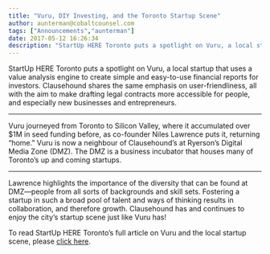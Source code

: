 ```yaml
---
title: "Vuru, DIY Investing, and the Toronto Startup Scene"
author: aunterman@cobaltcounsel.com
tags: ["Announcements","aunterman"]
date: 2017-05-12 16:26:34
description: "StartUp HERE Toronto puts a spotlight on Vuru, a local startup that uses a value analysis engin..."
---
```


StartUp HERE Toronto puts a spotlight on Vuru, a local startup that uses a value analysis engine to create simple and easy-to-use financial reports for investors. Clausehound shares the same emphasis on user-friendliness, all with the aim to make drafting legal contracts more accessible for people, and especially new businesses and entrepreneurs.  
** **
Vuru journeyed from Toronto to Silicon Valley, where it accumulated over $1M in seed funding before, as co-founder Niles Lawrence puts it, returning “home.” Vuru is now a neighbour of Clausehound’s at Ryerson’s Digital Media Zone (DMZ). The DMZ is a business incubator that houses many of Toronto’s up and coming startups. 
** **
Lawrence highlights the importance of the diversity that can be found at DMZ—people from all sorts of backgrounds and skill sets. Fostering a startup in such a broad pool of talent and ways of thinking results in collaboration, and therefore growth. Clausehound has and continues to enjoy the city’s startup scene just like Vuru has! 

To read StartUp HERE Toronto’s full article on Vuru and the local startup scene, please [click here](http://startupheretoronto.com/sectors/technology/vuru-makes-diy-investing-simple/). 
